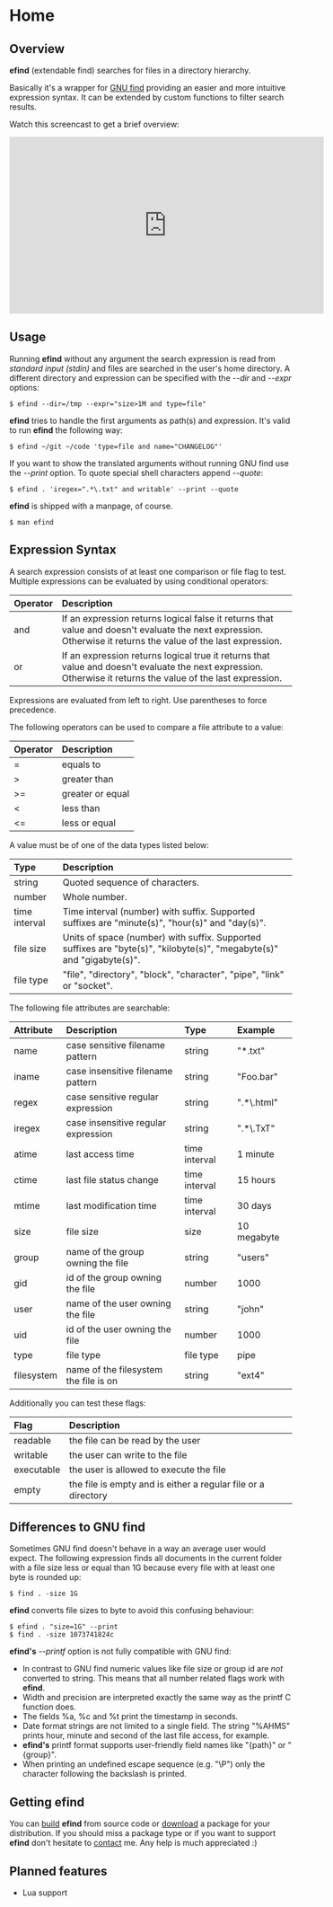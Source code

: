 # Home

## Overview

**efind** (extendable find) searches for files in a directory hierarchy.

Basically it's a wrapper for [GNU find](https://www.gnu.org/software/findutils/)
providing an easier and more intuitive expression syntax. It can be extended
by custom functions to filter search results.

Watch this screencast to get a brief overview:

<iframe width="560" height="315" src="https://www.youtube.com/embed/ayrJS86nr4o" frameborder="0" allow="autoplay; encrypted-media" allowfullscreen></iframe>

## Usage

Running **efind** without any argument the search expression is read from
*standard input (stdin)* and files are searched in the user's home directory.
A different directory and expression can be specified with the *--dir*
and *--expr* options:

	$ efind --dir=/tmp --expr="size>1M and type=file"

**efind** tries to handle the first arguments as path(s) and expression. It's
valid to run **efind** the following way:

	$ efind ~/git ~/code 'type=file and name="CHANGELOG"'

If you want to show the translated arguments without running GNU find use the
*--print* option. To quote special shell characters append *--quote*:

	$ efind . 'iregex=".*\.txt" and writable' --print --quote

**efind** is shipped with a manpage, of course.

	$ man efind

## Expression Syntax

A search expression consists of at least one comparison or file flag to test. Multiple
expressions can be evaluated by using conditional operators:

| Operator | Description                                                                                                                                                   |
| :------- | :------------------------------------------------------------------------------------------------------------------------------------------------------------ |
| and      | If an expression returns logical false it returns that value and doesn't evaluate the next expression. Otherwise it returns the value of the last expression. |
| or       | If an expression returns logical true it returns that value and doesn't evaluate the next expression. Otherwise it returns the value of the last expression.  |

Expressions are evaluated from left to right. Use parentheses to force precedence.

The following operators can be used to compare a file attribute to a value:

| Operator | Description      |
| :------- | :--------------- |
| =        | equals to        |
| >        | greater than     |
| >=       | greater or equal |
| <        | less than        |
| <=       | less or equal    |

A value must be of one of the data types listed below:

| Type          | Description                                                                                                            |
| :------------ | :--------------------------------------------------------------------------------------------------------------------- |
| string        | Quoted sequence of characters.                                                                                         |
| number        | Whole number.                                                                                                          |
| time interval | Time interval (number) with suffix. Supported suffixes are "minute(s)", "hour(s)" and "day(s)".                        |
| file size     | Units of space (number) with suffix. Supported suffixes are "byte(s)", "kilobyte(s)", "megabyte(s)" and "gigabyte(s)". |
| file type     | "file", "directory", "block", "character", "pipe", "link" or "socket".                                                 |

The following file attributes are searchable:

| Attribute  | Description                           | Type            | Example     |
| :--------- | :------------------------------------ | :-------------- | :---------- |
| name       | case sensitive filename pattern       | string          | "*.txt"     |
| iname      | case insensitive filename pattern     | string          | "Foo.bar"   |
| regex      | case sensitive regular expression     | string          | ".*\\.html" |
| iregex     | case insensitive regular expression   | string          | ".*\\.TxT"  |
| atime      | last access time                      | time interval   | 1 minute    |
| ctime      | last file status change               | time interval   | 15 hours    |
| mtime      | last modification time                | time interval   | 30 days     |
| size       | file size                             | size            | 10 megabyte |
| group      | name of the group owning the file     | string          | "users"     |
| gid        | id of the group owning the file       | number          | 1000        |
| user       | name of the user owning the file      | string          | "john"      |
| uid        | id of the user owning the file        | number          | 1000        |
| type       | file type                             | file type       | pipe        |
| filesystem | name of the filesystem the file is on | string          | "ext4"      |

Additionally you can test these flags:

| Flag       | Description                                                   |
| :--------- | :------------------------------------------------------------ |
| readable   | the file can be read by the user                              |
| writable   | the user can write to the file                                |
| executable | the user is allowed to execute the file                       |
| empty      | the file is empty and is either a regular file or a directory |

## Differences to GNU find

Sometimes GNU find doesn't behave in a way an average user would expect. The following
expression finds all documents in the current folder with a file size less or equal than
1G because every file with at least one byte is rounded up:

	$ find . -size 1G

**efind** converts file sizes to byte to avoid this confusing behaviour:

	$ efind . "size=1G" --print
	$ find . -size 1073741824c

**efind's** *--printf* option is not fully compatible with GNU find:

* In contrast to GNU find numeric values like file size or group id are *not* converted
  to string. This means that all number related flags work with **efind**.
* Width and precision are interpreted exactly the same way as the printf C function does.
* The fields %a, %c and %t print the timestamp in seconds.
* Date format strings are not limited to a single field. The string "%AHMS" prints hour,
  minute and second of the last file access, for example.
* **efind's** printf format supports user-friendly field names like "{path}" or "{group}".
* When printing an undefined escape sequence (e.g. "\P") only the character following the
  backslash is printed.

## Getting efind

You can [build](/howto-build) **efind** from source code or [download](/downloads)
a package for your distribution. If you should miss a package type or if you want to
support **efind** don't hesitate to [contact](/contact) me. Any help is
much appreciated :)

## Planned features

* Lua support
